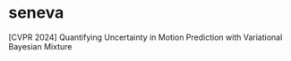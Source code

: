 # seneva
[CVPR 2024] Quantifying Uncertainty in Motion Prediction with Variational Bayesian Mixture
